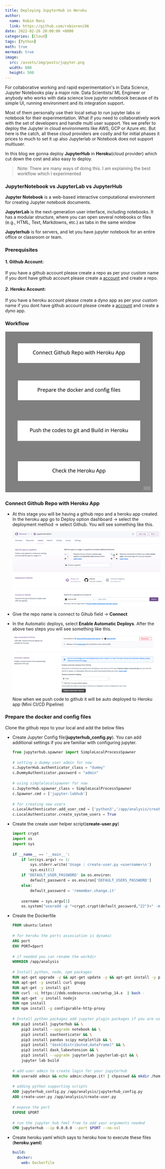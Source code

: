 ```yaml
---
title: Deploying JupyterHub in Heroku
author:
  name: Robin Reni
  link: https://github.com/robinreni96
date: 2022-02-26 20:00:00 +0800
categories: [Cloud]
tags: [Python]
math: true
mermaid: true
image:
  src: /assets/img/posts/jupyter.png
  width: 800
  height: 500
---
```

For collaborative working and rapid experimentation's in Data Science, Jupyter Notebooks play a major role. Data Scientists/ ML Engineer or anybody who works with data science love jupyter notebook because of its simple UI, running environment and its integration support.

Most of them personally use their local setup to run jupyter labs or notebook for their experimentation. What if you need to collaboratively work with the set of developers and handle multi user support. Yes we prefer to deploy the Jupyter in cloud environments like AWS, GCP or Azure etc. But here is the catch, all these cloud providers are costly and for initial phases it prices to much to set it up also Jupyterlab or Notebook does not support multiuser.

In this blog we gonna deploy **JupyterHub** in **Heroku**(cloud provider) which cut down the cost and also easy to deploy.

> Note: There are many ways of doing this. I am explaining the best workflow which I experimented

### JupyterNotebook vs JupyterLab vs JupyterHub
**Jupyter Notebook** is a web-based interactive computational environment for creating Jupyter notebook documents.

**JupyterLab** is the next-generation user interface, including notebooks. It has a modular structure, where you can open several notebooks or files (e.g., HTML, Text, Markdowns, etc.) as tabs in the same window

**Jupyterhub** is for servers, and let you have jupyter notebook for an entire office or classroom or team.

### Prerequisites
#### 1. Github Account:
If you have a github account please create a repo as per your custom name if you dont have github account please create a [account](https://github.com/join) and create a repo.
#### 2. Heroku Account:
If you have a heroku account please create a dyno app as per your custom name if you dont have github account please create a [account](https://signup.heroku.com/) and create a dyno app.

### Workflow
![Clients invoke a function synchronously and wait for a response.](/assets/img/posts/jupyterhub_workflow.png)

### Connect Github Repo with Heroku App
* At this stage you will be having a github repo and a heroku app created. In the heroku app go to Deploy option dashboard -> select the deployment method -> select Github. You will see something like this.

  ![heroku_jupyterlab_github](../assets/img/posts/heroku_jupyterhub_git.png)
* Give the repo name is connect to Gihub field -> **Connect**
* In the Automatic deploys, select **Enable Automatic Deploys**. After the above two steps you will see something like this.
![heroku_gitlab_connect](../assets/img/posts/heroku_gitlab_connect.png)
Now when we push code to github it will be auto deployed to Heroku app (Mini CI/CD Pipeline)

### Prepare the docker and config files
Clone the github repo to your local and add the below files
* Create Jupyter Config file(**jupyterhub_config.py**). You can add additional settings if you are familiar with configuring jupyter.
  ```python
  from jupyterhub.spawner import SimpleLocalProcessSpawner

  # setting a dummy user admin for now
  c.JupyterHub.authenticator_class = "dummy"
  c.DummyAuthenticator.password = "admin"

  # using simplelocalspawner for now
  c.JupyterHub.spawner_class = SimpleLocalProcessSpawner
  c.Spawner.cmd = ['jupyter-labhub']

  # for creating new users
  c.LocalAuthenticator.add_user_cmd = ['python3','/app/analysis/create-user.py','USERNAME']
  c.LocalAuthenticator.create_system_users = True
  ```
* Create the create user helper script(**create-user.py**)
  ```python
  import crypt
  import os
  import sys

  if __name__ == '__main__':
      if len(sys.argv) <= 1:
          sys.stderr.write('Usage : create-user.py <username>\n')
          sys.exit(1)
      if 'DEFAULT_USER_PASSWORD' in os.environ:
          default_password = os.environ['DEFAULT_USERS_PASSWORD']
      else:
          default_password = 'remember.change.it'

      username = sys.argv[1]
      os.system("useradd -p "+crypt.crypt(default_password,"22")+" -m "+username)
  ```
* Create the Dockerfile
  ```Dockerfile
  FROM ubuntu:latest

  # for heroku the ports association is dynamic
  ARG port
  ENV PORT=$port

  # if needed you can rename the workdir
  WORKDIR /app/analysis

  # Install python, node, npm packages
  RUN apt-get upgrade -y && apt-get update -y && apt-get install -y python3-pip && pip3 install --upgrade pip
  RUN apt-get -y install curl gnupg
  RUN apt-get -y install git
  RUN curl -sL https://deb.nodesource.com/setup_14.x  | bash -
  RUN apt-get -y install nodejs
  RUN npm install
  RUN npm install -g configurable-http-proxy

  # Install python packages add jupyter plugin packages if you are using I have added dask and git for my experiment
  RUN pip3 install jupyterhub && \
      pip3 install --upgrade notebook && \
      pip3 install oauthenticator && \
      pip3 install pandas scipy matplotlib && \
      pip3 install "dask[distributed,dataframe]" && \
      pip3 install dask_labextension && \
      pip3 install --upgrade jupyterlab jupyterlab-git && \
      jupyter lab build

  # add user admin to create login for your jupyterhub
  RUN useradd admin && echo admin:change.it! | chpasswd && mkdir /home/admin && chown admin:admin /home/admin

  # adding python supporting scripts
  ADD jupyterhub_config.py /app/analysis/jupyterhub_config.py
  ADD create-user.py /app/analysis/create-user.py

  # expose the port
  EXPOSE $PORT

  # run the jupyter hub feel free to add your arguments needed
  CMD jupyterhub --ip 0.0.0.0 --port $PORT --no-ssl
  ```
* Create heroku yaml which says to heroku how to execute these files (**heroku.yaml**)
  ```yaml
  build:
    docker:
      web: Dockerfile
  ```
